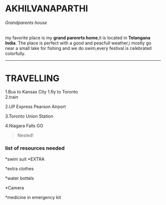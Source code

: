 # AKHILVANAPARTHI
###### Grandparents house
my favorite place is my **grand parenrts home**,it is located in **Telangana India**.
The place is perfect with a good and peacfull weather,i mostly go near a small
lake for fishing and we do swim,every festival is celebrated  colorfully.
*******************
# TRAVELLING

1.Bus to Kansas City
    1.fly to Toronto    
    2.train

2.UP Express Pearson Airport

3.Toronto Union Station

4.Niagara Falls GO

>Nested!

### list of resources needed
*swim suit
    *EXTRA

*extra clothes

*water bottels

*Camera

*medicine in emergency kit


